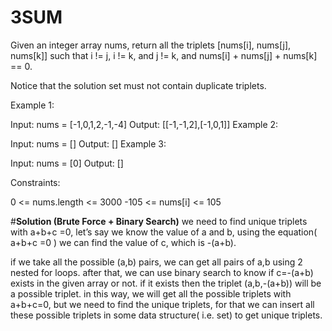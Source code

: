 # 3SUM
Given an integer array nums, return all the triplets [nums[i], nums[j], nums[k]] such that i != j, i != k, and j != k, and nums[i] + nums[j] + nums[k] == 0.

Notice that the solution set must not contain duplicate triplets.

 

Example 1:

Input: nums = [-1,0,1,2,-1,-4]
Output: [[-1,-1,2],[-1,0,1]]
Example 2:

Input: nums = []
Output: []
Example 3:

Input: nums = [0]
Output: []
 

Constraints:

0 <= nums.length <= 3000
-105 <= nums[i] <= 105

#**Solution (Brute Force + Binary Search)**
we need to find unique triplets with a+b+c =0, let’s say we know the value of a and b, using the equation( a+b+c =0 ) we can find the value of c, which is -(a+b).

if we take all the possible (a,b) pairs, we can get all pairs of a,b using 2 nested for loops. after that, we can use binary search to know if c=-(a+b) exists in the given array or not.
if it exists then the triplet (a,b,-(a+b)) will be a possible triplet. in this way, we will get all the possible triplets with a+b+c=0, but we need to find the unique triplets,
for that we can insert all these possible triplets in some data structure( i.e. set) to get unique triplets.
